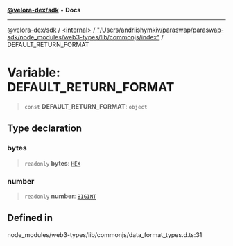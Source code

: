 [**@velora-dex/sdk**](../../../../README.md) • **Docs**

***

[@velora-dex/sdk](../../../../globals.md) / [\<internal\>](../../../README.md) / ["/Users/andriishymkiv/paraswap/paraswap-sdk/node\_modules/web3-types/lib/commonjs/index"](../README.md) / DEFAULT\_RETURN\_FORMAT

# Variable: DEFAULT\_RETURN\_FORMAT

> `const` **DEFAULT\_RETURN\_FORMAT**: `object`

## Type declaration

### bytes

> `readonly` **bytes**: [`HEX`](../../../README.md#hex)

### number

> `readonly` **number**: [`BIGINT`](../../../README.md#bigint)

## Defined in

node\_modules/web3-types/lib/commonjs/data\_format\_types.d.ts:31
